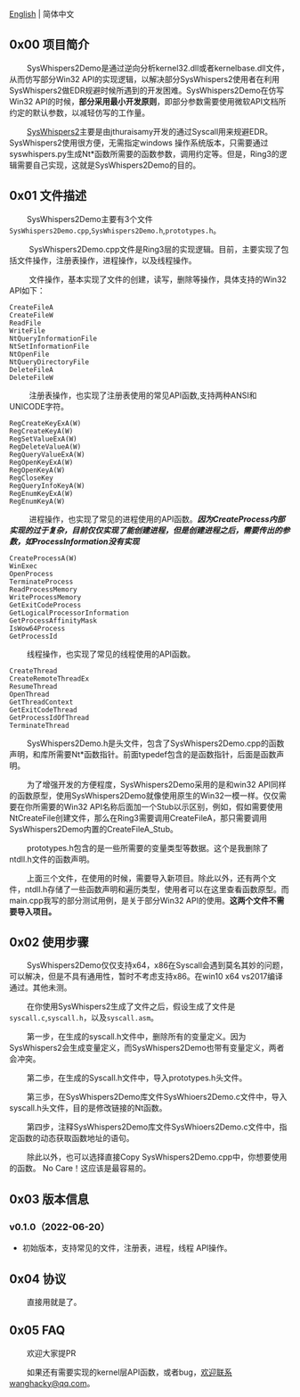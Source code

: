 [English](https://github.com/findream/SysWhispers2Demo/blob/main/README.md) | 简体中文
## 0x00 项目简介
&nbsp;&nbsp;&nbsp;&nbsp;&nbsp;&nbsp;&nbsp;&nbsp;SysWhispers2Demo是通过逆向分析kernel32.dll或者kernelbase.dll文件，从而仿写部分Win32 API的实现逻辑，以解决部分SysWhispers2使用者在利用SysWhispers2做EDR规避时候所遇到的开发困难。SysWhispers2Demo在仿写Win32 API的时候，**部分采用最小开发原则**，即部分参数需要使用微软API文档所约定的默认参数，以减轻仿写的工作量。

&nbsp;&nbsp;&nbsp;&nbsp;&nbsp;&nbsp;&nbsp;&nbsp;[SysWhispers2](https://github.com/jthuraisamy/SysWhispers2)主要是由jthuraisamy开发的通过Syscall用来规避EDR。SysWhispers2使用很方便，无需指定windows 操作系统版本，只需要通过syswhispers.py生成Nt*函数所需要的函数参数，调用约定等。但是，Ring3的逻辑需要自己实现，这就是SysWhispers2Demo的目的。

## 0x01 文件描述
&nbsp;&nbsp;&nbsp;&nbsp;&nbsp;&nbsp;&nbsp;&nbsp;SysWhispers2Demo主要有3个文件`SysWhispers2Demo.cpp`,`SysWhispers2Demo.h`,`prototypes.h`。

&nbsp;&nbsp;&nbsp;&nbsp;&nbsp;&nbsp;&nbsp;&nbsp; SysWhispers2Demo.cpp文件是Ring3层的实现逻辑。目前，主要实现了包括文件操作，注册表操作，进程操作，以及线程操作。

&nbsp;&nbsp;&nbsp;&nbsp;&nbsp;&nbsp;&nbsp;&nbsp; 文件操作，基本实现了文件的创建，读写，删除等操作，具体支持的Win32 API如下：
```
CreateFileA
CreateFileW
ReadFile
WriteFile
NtQueryInformationFile
NtSetInformationFile
NtOpenFile
NtQueryDirectoryFile
DeleteFileA
DeleteFileW
```

&nbsp;&nbsp;&nbsp;&nbsp;&nbsp;&nbsp;&nbsp;&nbsp; 注册表操作，也实现了注册表使用的常见API函数,支持两种ANSI和UNICODE字符。
```
RegCreateKeyExA(W)
RegCreateKeyA(W)
RegSetValueExA(W)
RegDeleteValueA(W)
RegQueryValueExA(W)
RegOpenKeyExA(W)
RegOpenKeyA(W)
RegCloseKey
RegQueryInfoKeyA(W)
RegEnumKeyExA(W)
RegEnumKeyA(W)
```

&nbsp;&nbsp;&nbsp;&nbsp;&nbsp;&nbsp;&nbsp;&nbsp; 进程操作，也实现了常见的进程使用的API函数。***因为CreateProcess内部实现的过于复杂，目前仅仅实现了能创建进程，但是创建进程之后，需要传出的参数，如ProcessInformation没有实现***
```
CreateProcessA(W)
WinExec
OpenProcess
TerminateProcess
ReadProcessMemory
WriteProcessMemory
GetExitCodeProcess
GetLogicalProcessorInformation
GetProcessAffinityMask
IsWow64Process
GetProcessId
```

&nbsp;&nbsp;&nbsp;&nbsp;&nbsp;&nbsp;&nbsp;&nbsp;线程操作，也实现了常见的线程使用的API函数。
```
CreateThread
CreateRemoteThreadEx
ResumeThread
OpenThread
GetThreadContext
GetExitCodeThread
GetProcessIdOfThread
TerminateThread
```

&nbsp;&nbsp;&nbsp;&nbsp;&nbsp;&nbsp;&nbsp;&nbsp;SysWhispers2Demo.h是头文件，包含了SysWhispers2Demo.cpp的函数声明，和库所需要Nt*函数指针。前面typedef包含的是函数指针，后面是函数声明。

&nbsp;&nbsp;&nbsp;&nbsp;&nbsp;&nbsp;&nbsp;&nbsp;为了增强开发的方便程度，SysWhispers2Demo采用的是和win32 API同样的函数原型，使用SysWhispers2Demo就像使用原生的Win32一模一样。仅仅需要在你所需要的Win32 API名称后面加一个Stub以示区别，例如，假如需要使用NtCreateFile创建文件，那么在Ring3需要调用CreateFileA，那只需要调用SysWhispers2Demo内置的CreateFileA_Stub。

&nbsp;&nbsp;&nbsp;&nbsp;&nbsp;&nbsp;&nbsp;&nbsp;prototypes.h包含的是一些所需要的变量类型等数据。这个是我删除了ntdll.h文件的函数声明。

&nbsp;&nbsp;&nbsp;&nbsp;&nbsp;&nbsp;&nbsp;&nbsp;上面三个文件，在使用的时候，需要导入新项目。除此以外，还有两个文件，ntdll.h存储了一些函数声明和遍历类型，使用者可以在这里查看函数原型。而main.cpp我写的部分测试用例，是关于部分Win32 API的使用。**这两个文件不需要导入项目。**

## 0x02 使用步骤
&nbsp;&nbsp;&nbsp;&nbsp;&nbsp;&nbsp;&nbsp;&nbsp;SysWhispers2Demo仅仅支持x64，x86在Syscall会遇到莫名其妙的问题，可以解决，但是不具有通用性，暂时不考虑支持x86。在win10 x64 vs2017编译通过。其他未测。

&nbsp;&nbsp;&nbsp;&nbsp;&nbsp;&nbsp;&nbsp;&nbsp;在你使用SysWhispers2生成了文件之后，假设生成了文件是`syscall.c`,`syscall.h`，以及`syscall.asm`。

&nbsp;&nbsp;&nbsp;&nbsp;&nbsp;&nbsp;&nbsp;&nbsp;第一步，在生成的syscall.h文件中，删除所有的变量定义。因为SysWhispers2会生成变量定义，而SysWhispers2Demo也带有变量定义，两者会冲突。

&nbsp;&nbsp;&nbsp;&nbsp;&nbsp;&nbsp;&nbsp;&nbsp;第二歩，在生成的Syscall.h文件中，导入prototypes.h头文件。

&nbsp;&nbsp;&nbsp;&nbsp;&nbsp;&nbsp;&nbsp;&nbsp;第三歩，在SysWhispers2Demo库文件SysWhioers2Demo.c文件中，导入syscall.h头文件，目的是修改链接的Nt函数。

&nbsp;&nbsp;&nbsp;&nbsp;&nbsp;&nbsp;&nbsp;&nbsp;第四步，注释SysWhispers2Demo库文件SysWhioers2Demo.c文件中，指定函数的动态获取函数地址的语句。

&nbsp;&nbsp;&nbsp;&nbsp;&nbsp;&nbsp;&nbsp;&nbsp;除此以外，也可以选择直接Copy SysWhispers2Demo.cpp中，你想要使用的函数。 No Care！这应该是最容易的。

## 0x03 版本信息
### v0.1.0（2022-06-20）
* 初始版本，支持常见的文件，注册表，进程，线程 API操作。

## 0x04 协议
&nbsp;&nbsp;&nbsp;&nbsp;&nbsp;&nbsp;&nbsp;&nbsp;直接用就是了。

## 0x05 FAQ
&nbsp;&nbsp;&nbsp;&nbsp;&nbsp;&nbsp;&nbsp;&nbsp;欢迎大家提PR

&nbsp;&nbsp;&nbsp;&nbsp;&nbsp;&nbsp;&nbsp;&nbsp;如果还有需要实现的kernel层API函数，或者bug，欢迎联系wanghacky@qq.com。
